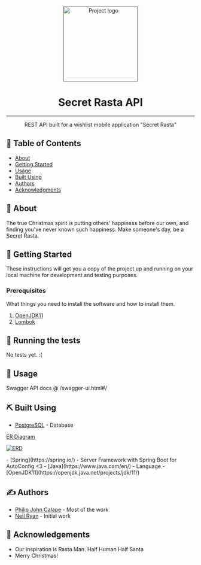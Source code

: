 <p align="center">
  <a href="" rel="noopener">
 <img width=200px height=200px src="https://user-images.githubusercontent.com/76242678/145496477-bd5dd195-240e-4622-ad7c-9dc14c0561ef.png" alt="Project logo"></a>
</p>

<h1 align="center">Secret Rasta API</h1>



---

<p align="center"> REST API built for a wishlist mobile application "Secret Rasta"
    <br> 
</p>

## 📝 Table of Contents
- [About](#about)
- [Getting Started](#getting_started)
- [Usage](#usage)
- [Built Using](#built_using)
- [Authors](#authors)
- [Acknowledgments](#acknowledgement)

## 🧐 About <a name = "about"></a>
The true Christmas spirit is putting others' happiness before our own, and finding you've never known such happiness. Make someone's day, be a Secret Rasta.

## 🏁 Getting Started <a name = "getting_started"></a>
These instructions will get you a copy of the project up and running on your local machine for development and testing purposes. 

### Prerequisites
What things you need to install the software and how to install them.

1. [OpenJDK11](https://openjdk.java.net/projects/jdk/11/)
2. [Lombok](https://projectlombok.org/)

## 🔧 Running the tests <a name = "tests"></a>
No tests yet. :( 

## 🎈 Usage <a name="usage"></a>
Swagger API docs @ <baseUrl>/swagger-ui.html#/

## ⛏️ Built Using <a name = "built_using"></a>
- [PostgreSQL](https://www.postgresql.org/) - Database

<p align="center">
  <a href="" rel="noopener">
  <p>ER Diagram</p>
 <img src="https://user-images.githubusercontent.com/76242678/145715243-01b49f8c-6c2d-4f9c-b5f5-9771d00ec3bd.png" alt="ERD"></a>
</p>
- [Spring](https://spring.io/) - Server Framework with Spring Boot for AutoConfig <3
- [Java](https://www.java.com/en/) - Language
- [OpenJDK11](https://openjdk.java.net/projects/jdk/11/)

## ✍️ Authors <a name = "authors"></a>
- [Philip John Calape](https://github.com/PCalape) - Most of the work
- [Neil Ryan](https://github.com/NilRyan) - Initial work


## 🎉 Acknowledgements <a name = "acknowledgement"></a>
- Our inspiration is Rasta Man. Half Human Half Santa
- Merry Christmas!
